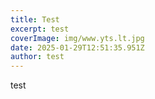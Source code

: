 ```yaml
---
title: Test
excerpt: test
coverImage: img/www.yts.lt.jpg
date: 2025-01-29T12:51:35.951Z
author: test
---
```

test